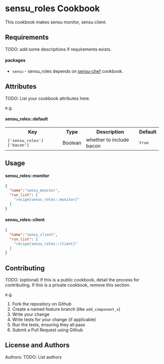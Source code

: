 sensu_roles Cookbook
====================

This cookbook makes sensu monitor, sensu client.

Requirements
------------

TODO: add some descriptions if requirements exists.

#### packages

- `sensu` - sensu_roles depends on [sensu-chef](https://github.com/sensu/sensu-chef) cookbook.

Attributes
----------
TODO: List your cookbook attributes here.

e.g.
#### sensu_roles::default
<table>
  <tr>
    <th>Key</th>
    <th>Type</th>
    <th>Description</th>
    <th>Default</th>
  </tr>
  <tr>
    <td><tt>['sensu_roles']['bacon']</tt></td>
    <td>Boolean</td>
    <td>whether to include bacon</td>
    <td><tt>true</tt></td>
  </tr>
</table>

Usage
-----
#### sensu_roles::monitor

```json
{
  "name":"sensu_monitor",
  "run_list": [
    "recipe[sensu_roles::monitor]"
  ]
}
```

#### sensu_roles::client

```json
{
  "name":"sensu_client",
  "run_list": [
    "recipe[sensu_roles::client]"
  ]
}
```

Contributing
------------
TODO: (optional) If this is a public cookbook, detail the process for contributing. If this is a private cookbook, remove this section.

e.g.
1. Fork the repository on Github
2. Create a named feature branch (like `add_component_x`)
3. Write your change
4. Write tests for your change (if applicable)
5. Run the tests, ensuring they all pass
6. Submit a Pull Request using Github

License and Authors
-------------------
Authors: TODO: List authors
